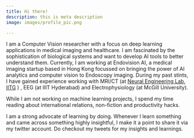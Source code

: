 ```yaml
---
title: Hi there!
description: this is meta description
image: images/profile_pic.png

---
```

I am a Computer Vision researcher with a focus on deep learning applications in medical imaging and healthcare. I am fascinated by the sophistication of biological systems and want to develop AI tools to better understand them. Currently, I am working at Endovision AI, a medical imaging startup based in Hong Kong focussed on bringing the power of AI analytics and computer vision to Endoscopy imaging. During my past stints, I have gained experience working with MRI/CT (at [Neural Engineering Lab, IITG](iitg.ac.in/cngupta "Neural Lab, IITG") ) , EEG (at IIIT Hyderabad) and Electrophysiology (at McGill University).

While I am not working on machine learning projects, I spend my time reading about international relations, non-fiction and productivity hacks.

I am a strong advocate of learning by doing. Whenever I learn something and came across something highly insightful, I make it a point to share it via my twitter account. Do checkout my tweets for my insights and learnings.